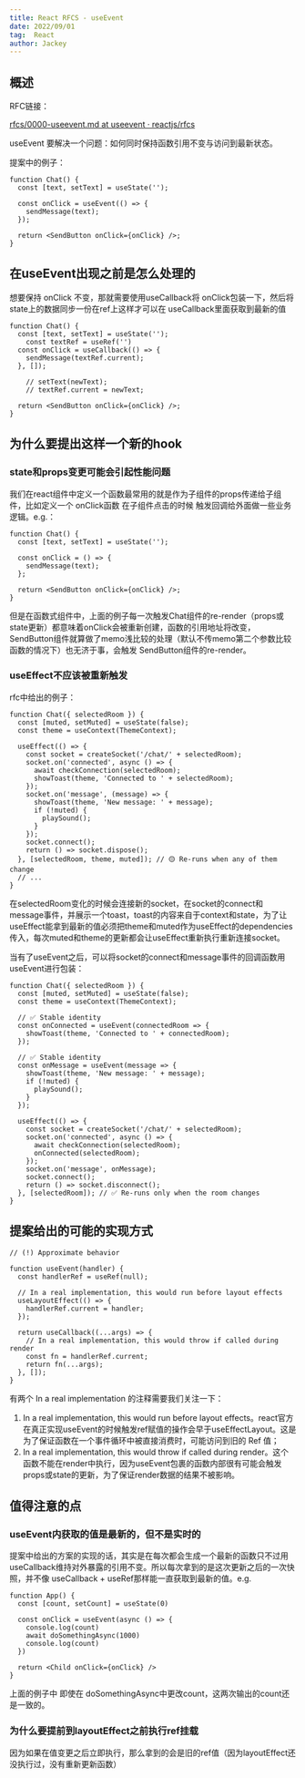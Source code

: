 ```yaml
---
title: React RFCS - useEvent
date: 2022/09/01
tag:  React
author: Jackey
---
```


## 概述

RFC链接：

[rfcs/0000-useevent.md at useevent · reactjs/rfcs](https://github.com/reactjs/rfcs/blob/useevent/text/0000-useevent.md)

useEvent 要解决一个问题：如何同时保持函数引用不变与访问到最新状态。

提案中的例子：

````tsx
function Chat() {
  const [text, setText] = useState('');

  const onClick = useEvent(() => {
    sendMessage(text);
  });

  return <SendButton onClick={onClick} />;
}
````

## 在useEvent出现之前是怎么处理的

想要保持 onClick 不变，那就需要使用useCallback将 onClick包装一下，然后将state上的数据同步一份在ref上这样才可以在 useCallback里面获取到最新的值

````tsx
function Chat() {
  const [text, setText] = useState('');
	const textRef = useRef('')
  const onClick = useCallback(() => {
    sendMessage(textRef.current);
  }, []);

	// setText(newText);
	// textRef.current = newText;

  return <SendButton onClick={onClick} />;
}
````

## 为什么要提出这样一个新的hook

### state和props变更可能会引起性能问题

我们在react组件中定义一个函数最常用的就是作为子组件的props传递给子组件，比如定义一个 onClick函数 在子组件点击的时候 触发回调给外面做一些业务逻辑。e.g.：

````tsx
function Chat() {
  const [text, setText] = useState('');

  const onClick = () => {
    sendMessage(text);
  };

  return <SendButton onClick={onClick} />;
}
````

但是在函数式组件中，上面的例子每一次触发Chat组件的re-render（props或state更新）都意味着onClick会被重新创建，函数的引用地址将改变，SendButton组件就算做了memo浅比较的处理（默认不传memo第二个参数比较函数的情况下）也无济于事，会触发 SendButton组件的re-render。

### useEffect不应该被重新触发

rfc中给出的例子：

````tsx
function Chat({ selectedRoom }) {
  const [muted, setMuted] = useState(false);
  const theme = useContext(ThemeContext);

  useEffect(() => {
    const socket = createSocket('/chat/' + selectedRoom);
    socket.on('connected', async () => {
      await checkConnection(selectedRoom);
      showToast(theme, 'Connected to ' + selectedRoom);
    });
    socket.on('message', (message) => {
      showToast(theme, 'New message: ' + message);
      if (!muted) {
        playSound();
      }
    });
    socket.connect();
    return () => socket.dispose();
  }, [selectedRoom, theme, muted]); // 🟡 Re-runs when any of them change
  // ...
}
````

在selectedRoom变化的时候会连接新的socket，在socket的connect和message事件，并展示一个toast，toast的内容来自于context和state，为了让useEffect能拿到最新的值必须把theme和muted作为useEffect的dependencies传入，每次muted和theme的更新都会让useEffect重新执行重新连接socket。

当有了useEvent之后，可以将socket的connect和message事件的回调函数用useEvent进行包装：

````tsx
function Chat({ selectedRoom }) {
  const [muted, setMuted] = useState(false);
  const theme = useContext(ThemeContext);

  // ✅ Stable identity
  const onConnected = useEvent(connectedRoom => {
    showToast(theme, 'Connected to ' + connectedRoom);
  });

  // ✅ Stable identity
  const onMessage = useEvent(message => {
    showToast(theme, 'New message: ' + message);
    if (!muted) {
      playSound();
    }
  });

  useEffect(() => {
    const socket = createSocket('/chat/' + selectedRoom);
    socket.on('connected', async () => {
      await checkConnection(selectedRoom);
      onConnected(selectedRoom);
    });
    socket.on('message', onMessage);
    socket.connect();
    return () => socket.disconnect();
  }, [selectedRoom]); // ✅ Re-runs only when the room changes
}
````

## 提案给出的可能的实现方式

````tsx
// (!) Approximate behavior

function useEvent(handler) {
  const handlerRef = useRef(null);

  // In a real implementation, this would run before layout effects
  useLayoutEffect(() => {
    handlerRef.current = handler;
  });

  return useCallback((...args) => {
    // In a real implementation, this would throw if called during render
    const fn = handlerRef.current;
    return fn(...args);
  }, []);
}
````

有两个 In a real implementation 的注释需要我们关注一下：

1. In a real implementation, this would run before layout effects。react官方在真正实现useEvent的时候触发ref赋值的操作会早于useEffectLayout。这是为了保证函数在一个事件循环中被直接消费时，可能访问到旧的 Ref 值；
1. In a real implementation, this would throw if called during render。这个函数不能在render中执行，因为useEvent包裹的函数内部很有可能会触发props或state的更新，为了保证render数据的结果不被影响。

## 值得注意的点

### useEvent内获取的值是最新的，但不是实时的

提案中给出的方案的实现的话，其实是在每次都会生成一个最新的函数只不过用useCallback维持对外暴露的引用不变。所以每次拿到的是这次更新之后的一次快照，并不像 useCallback + useRef那样能一直获取到最新的值。e.g.

````tsx
function App() {
  const [count, setCount] = useState(0)

  const onClick = useEvent(async () => {
    console.log(count)
    await doSomethingAsync(1000)
    console.log(count)
  })

  return <Child onClick={onClick} />
}
````

上面的例子中 即使在 doSomethingAsync中更改count，这两次输出的count还是一致的。

### 为什么要提前到layoutEffect之前执行ref挂载

因为如果在值变更之后立即执行，那么拿到的会是旧的ref值（因为layoutEffect还没执行过，没有重新更新函数）
